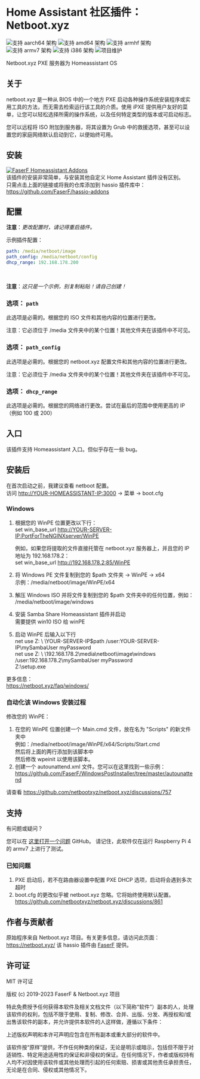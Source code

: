 # Home Assistant 社区插件：Netboot.xyz
![支持 aarch64 架构][aarch64-shield] ![支持 amd64 架构][amd64-shield] ![支持 armhf 架构][armhf-shield] ![支持 armv7 架构][armv7-shield] ![支持 i386 架构][i386-shield]
![项目维护][maintenance-shield]

Netboot.xyz PXE 服务器为 Homeassistant OS

## 关于

netboot.xyz 是一种从 BIOS 中的一个地方 PXE 启动各种操作系统安装程序或实用工具的方法，而无需去检索运行该工具的介质。使用 iPXE 提供用户友好的菜单，让您可以轻松选择所需的操作系统，以及任何特定类型的版本或可启动标志。

您可以远程将 ISO 附加到服务器，将其设置为 Grub 中的救援选项，甚至可以设置您的家庭网络默认启动到它，以便始终可用。

## 安装

[![FaserF Homeassistant Addons](https://my.home-assistant.io/badges/supervisor_add_addon_repository.svg)](https://my.home-assistant.io/redirect/supervisor_add_addon_repository/?repository_url=https%3A%2F%2Fgithub.com%2FFaserF%2Fhassio-addons)
<br />
该插件的安装非常简单，与安装其他自定义 Home Assistant 插件没有区别。<br />
只需点击上面的链接或将我的仓库添加到 hassio 插件库中： <https://github.com/FaserF/hassio-addons>

## 配置

**注意**：_更改配置时，请记得重启插件。_

示例插件配置：

```yaml
path: /media/netboot/image
path_config: /media/netboot/config
dhcp_range: 192.168.178.200
```
<br />

**注意**：_这只是一个示例，别复制粘贴！请自己创建！_

### 选项： `path`

此选项是必需的。根据您的 ISO 文件和其他内容的位置进行更改。

注意：它必须位于 /media 文件夹中的某个位置！其他文件夹在该插件中不可见。

### 选项： `path_config`

此选项是必需的。根据您的 netboot.xyz 配置文件和其他内容的位置进行更改。

注意：它必须位于 /media 文件夹中的某个位置！其他文件夹在该插件中不可见。

### 选项： `dhcp_range`

此选项是必需的。根据您的网络进行更改。尝试在最后的范围中使用更高的 IP（例如 100 或 200）

## 入口

该插件支持 Homeassistant 入口。但似乎存在一些 bug。

## 安装后
在首次启动之前，我建议查看 netboot 配置。<br />
访问 <http://YOUR-HOMEASSISTANT-IP:3000> -> 菜单 -> boot.cfg<br />

### Windows
1. 根据您的 WinPE 位置更改以下行： <br />
   set win_base_url <http://YOUR-SERVER-IP:PortForTheNGINXserver/WinPE> <br />

   例如，如果您将提取的文件直接托管在 netboot.xyz 服务器上，并且您的 IP 地址为 192.168.178.2： <br />
   set win_base_url <http://192.168.178.2:85/WinPE> <br />

2. 将 Windows PE 文件复制到您的 $path 文件夹 -> WinPE -> x64<br />
   示例：/media/netboot/image/WinPE/x64<br />

3. 解压 Windows ISO 并将文件复制到您的 $path 文件夹中的任何位置，例如：<br />
   /media/netboot/image/windows<br />

4. 安装 Samba Share Homeassistant 插件并启动<br />
   需要提供 win10 ISO 给 winPE<br />

5. 启动 WinPE 后输入以下行<br />
net use Z: \ \YOUR-SERVER-IP\$path /user:YOUR-SERVER-IP\mySambaUser myPassword<br />
net use Z: \ \192.168.178.2\media\netboot\image\windows /user:192.168.178.2\mySambaUser myPassword<br />
Z:\setup.exe <br />

更多信息： <br />
<https://netboot.xyz/faq/windows/>

### 自动化该 Windows 安装过程

修改您的 WinPE：<br />
1. 在您的 WinPE 位置创建一个 Main.cmd 文件，放在名为 "Scripts" 的新文件夹中 <br />
   例如：/media/netboot/image/WinPE/x64/Scripts/Start.cmd<br />
   然后将上面的两行添加到该脚本中<br />
   然后修改 wpeinit 以使用该脚本。
2. 创建一个 autounattend.xml 文件。您可以在这里找到一些示例： <https://github.com/FaserF/WindowsPostInstaller/tree/master/autounattend><br />

请查看 <https://github.com/netbootxyz/netboot.xyz/discussions/757><br />

## 支持

有问题或疑问？

您可以在 [这里打开一个问题][issue] GitHub。
请记住，此软件仅在运行 Raspberry Pi 4 的 armv7 上进行了测试。

### 已知问题
1. PXE 启动后，若不在路由器设置中配置 PXE DHCP 选项，启动将会遇到多次超时<br />
2. boot.cfg 的更改似乎被 netboot.xyz 忽略。它将始终使用默认配置。 <https://github.com/netbootxyz/netboot.xyz/discussions/861> <br />

## 作者与贡献者

原始程序来自 Netboot.xyz 项目。有关更多信息，请访问此页面： <https://netboot.xyz/>
该 hassio 插件由 [FaserF] 提供。

## 许可证

MIT 许可证

版权 (c) 2019-2023 FaserF & Netboot.xyz 项目

特此免费授予任何获得本软件及相关文档文件（以下简称“软件”）副本的人，处理该软件的权利，包括不限于使用、复制、修改、合并、出版、分发、再授权和/或出售该软件的副本，并允许提供本软件的人这样做，遵循以下条件：

上述版权声明和本许可声明应包含在所有副本或重大部分的软件中。

该软件按“原样”提供，不作任何种类的保证，无论是明示或暗示，包括但不限于对适销性、特定用途适用性的保证和非侵权的保证。在任何情况下，作者或版权持有人均不对因使用该软件或其他处理而引起的任何索赔、损害或其他责任承担责任，无论是在合同、侵权或其他情况下。

[maintenance-shield]: https://img.shields.io/maintenance/yes/2023.svg
[aarch64-shield]: https://img.shields.io/badge/aarch64-yes-green.svg
[amd64-shield]: https://img.shields.io/badge/amd64-yes-green.svg
[armhf-shield]: https://img.shields.io/badge/armhf-yes-green.svg
[armv7-shield]: https://img.shields.io/badge/armv7-yes-green.svg
[i386-shield]: https://img.shields.io/badge/i386-yes-green.svg
[FaserF]: https://github.com/FaserF/
[issue]: https://github.com/FaserF/hassio-addons/issues